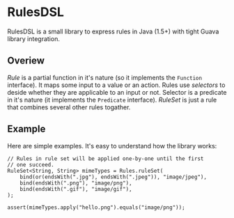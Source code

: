 RulesDSL
========

RulesDSL is a small library to express rules in Java (1.5+) with
tight Guava library integration.

Overiew
-------

*Rule* is a partial function in it's nature (so it implements the `Function`
interface). It maps some input to a value or an action.
Rules use *selectors* to deside whether they are applicable to an input or not.
Selector is a predicate in it's nature (it implements the `Predicate` interface).
*RuleSet* is just a rule that combines several other rules togather.

Example
-------

Here are simple examples. It's easy to understand how the library works:

    // Rules in rule set will be applied one-by-one until the first
    // one succeed.
    RuleSet<String, String> mimeTypes = Rules.ruleSet(
        bind(or(endsWith(".jpg"), endsWith(".jpeg")), "image/jpeg"),
        bind(endsWith(".png"), "image/png"),
        bind(endsWith(".gif"), "image/gif"),
    );

    assert(mimeTypes.apply("hello.png").equals("image/png"));
